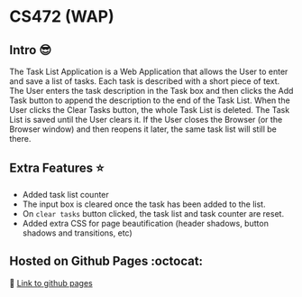 # CS472 (WAP)


## Intro :sunglasses:

The Task List Application is a Web Application that allows the User to enter and save a list of tasks. 
Each task is described with a short piece of text. 
The User enters the task description in the Task box and then clicks the Add Task button to append the description to the end of the Task List. 
When the User clicks the Clear Tasks button, the whole Task List is deleted.
The Task List is saved until the User clears it. 
If the User closes the Browser (or the Browser window) and then reopens it later, the same task list will still be there.


## Extra Features :star: 

- Added task list counter
- The input box is cleared once the task has been added to the list.
- On `clear tasks` button clicked, the task list and task counter are reset.
- Added extra CSS for page beautification (header shadows, button shadows and transitions, etc)


## Hosted on Github Pages :octocat:

:link: [Link to github pages](https://chunkingz.github.io/CS472/task-list/tasks.html)
